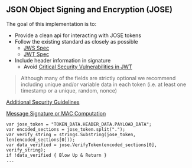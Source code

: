 
## JSON Object Signing and Encryption (JOSE)

The goal of this implementation is to:
- Provide a clean api for interacting with JOSE tokens
- Follow the existing standard as closely as possible
	- [JWS Spec](https://tools.ietf.org/html/draft-ietf-jose-json-web-signature-41)
	- [JWT Spec](http://self-issued.info/docs/draft-ietf-oauth-json-web-token.html)
- Include header information in signature
	- Avoid [Critical Security Vulnerabilities in JWT](https://auth0.com/blog/2015/03/31/critical-vulnerabilities-in-json-web-token-libraries/)

> Although many of the fields are strictly optional we recommend including unique and/or variable data in each token (i.e. at least one timestamp or a unique, random, nonce)

[Additional Security Guidelines](https://tools.ietf.org/html/draft-ietf-jose-json-web-signature-41#section-10)

[Message Signature or MAC Computation](https://tools.ietf.org/html/draft-ietf-jose-json-web-signature-41#section-5.1)

````
var jose_token = "TOKEN_DATA.HEADER_DATA.PAYLOAD_DATA";
var encoded_sections = jose_token.split(".");
var verify_string = strings.Substring(jose_token, len(encoded_sections[0]));
var data_verified = jose.VerifyToken(encoded_sections[0], verify_string);
if !data_verified { Blow Up & Return }
...
````

